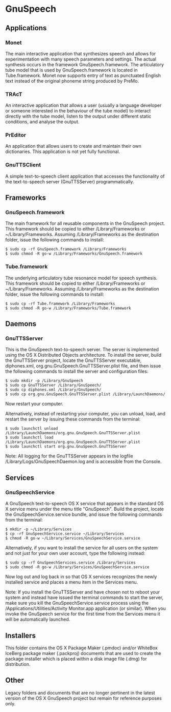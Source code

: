 GnuSpeech
=========

Applications
------------

### Monet

The main interactive application that synthesizes speech and allows for
experimentation with many speech parameters and settings.  The actual synthesis
occurs in the framework GnuSpeech.framework.  The articulatory tube model that
is used by GnuSpeech.framework is located in Tube.framework.  Monet now supports
entry of text as punctuated English text instead of the original phoneme string
produced by PreMo.

### TRAcT

An interactive application that allows a user (usually a language developer or
someone interested in the behaviour of the tube model) to interact directly
with the tube model, listen to the output under different static conditions,
and analyse the output.

### PrEditor

An application that allows users to create and maintain their own dictionaries.
This application is not yet fully functional.

### GnuTTSClient

A simple text-to-speech client application that accesses the functionality of the
text-to-speech server (GnuTTSServer) programmatically.


Frameworks
----------

### GnuSpeech.framework

The main framework for all reusable components in the GnuSpeech project.  This
framework should be copied to either /Library/Frameworks or
~/Library/Frameworks.  Assuming /Library/Frameworks as the destination folder,
issue the following commands to install:

    $ sudo cp -rf GnuSpeech.framework /Library/Frameworks
    $ sudo chmod -R go-w /Library/Frameworks/GnuSpeech.framework

### Tube.framework

The underlying articulatory tube resonance model for speech synthesis.  This
framework should be copied to either /Library/Frameworks or
~/Library/Frameworks.  Assuming /Library/Frameworks as the destination folder,
issue the following commands to install:

    $ sudo cp -rf Tube.framework /Library/Frameworks
    $ sudo chmod -R go-w /Library/Frameworks/Tube.framework


Daemons
-------

### GnuTTSServer

This is the GnuSpeech text-to-speech server.  The server is implemented using
the OS X Distributed Objects architecture.  To install the server, build the
GnuTTSServer project, locate the GnuTTSServer executable, diphones.xml,
org.gnu.GnuSpeech.GnuTTSServer.plist file, and then issue the following
commands to install the server and configuration files:

    $ sudo mkdir -p /Library/GnuSpeech
    $ sudo cp GnuTTSServer /Library/GnuSpeech/
    $ sudo cp diphones.xml /Library/GnuSpeech/
    $ sudo cp org.gnu.GnuSpeech.GnuTTSServer.plist /Library/LaunchDaemons/

Now restart your computer.

Alternatively, instead of restarting your computer, you can unload, load, and
restart the server by issuing these commands from the terminal:

    $ sudo launchctl unload /Library/LaunchDaemons/org.gnu.GnuSpeech.GnuTTSServer.plist
    $ sudo launchctl load /Library/LaunchDaemons/org.gnu.GnuSpeech.GnuTTSServer.plist
    $ sudo launchctl start org.gnu.GnuSpeech.GnuTTSServer

Note: All logging for the GnuTTSServer appears in the logfile
/Library/Logs/GnuSpeechDaemon.log and is accessible from the Console.


Services
--------

### GnuSpeechService

A GnuSpeech text-to-speech OS X service that appears in the standard OS X
service menu under the menu title "GnuSpeech".  Build the project, locate the
GnuSpeechService.service bundle, and issue the following commands from the
terminal:

    $ mkdir -p ~/Library/Services
    $ cp -rf GnuSpeechService.service ~/Library/Services
    $ chmod -R go-w ~/Library/Services/GnuSpeechService.service

Alternatively, if you want to install the service for all users on the system
and not just for your own user account, type the following instead:

    $ sudo cp -rf GnuSpeechServices.service /Library/Services
    $ sudo chmod -R go-w /Library/Services/GnuSpeechService.service

Now log out and log back in so that OS X services recognizes the newly
installed service and places a menu item in the Services menu.

Note: If you install the GnuTTSServer and have chosen not to reboot your system
and instead have issued the terminal commands to start the server, make sure
you kill the GnuSpeechService.service process using the
/Applications/Utilities/Activity Monitor.app application (or similar).  When you
invoke the GnuSpeech service for the first time from the Services menu it will
be automatically launched.


Installers
----------

This folder contains the OS X Package Maker (.pmdoc) and/or WhiteBox IceBerg
package maker (.packproj) documents that are used to create the package
installer which is placed within a disk image file (.dmg) for distribution.


Other
-----

Legacy folders and documents that are no longer pertinent in the latest version
of the OS X GnuSpeech project but remain for reference purposes only.
